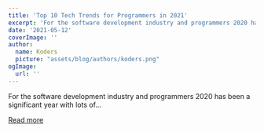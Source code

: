 ```yaml
---
title: 'Top 10 Tech Trends for Programmers in 2021'
excerpt: 'For the software development industry and programmers 2020 has been a significant year with lots of...'
date: '2021-05-12'
coverImage: ''
author:
  name: Koders
  picture: "assets/blog/authors/koders.png"
ogImage:
  url: ''
---
```


For the software development industry and programmers 2020 has been a significant year with lots of...

[Read more](https://dev.to/priyanshi_sharma/top-10-tech-trends-for-programmers-in-2021-4el8)
